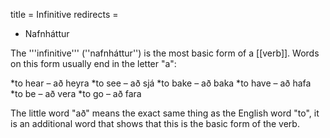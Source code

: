title = Infinitive
redirects =
- Nafnháttur
>>>>

The '''infinitive''' (''nafnháttur'') is the most basic form of a [[verb]]. Words on this form usually end in the letter "a":

*to hear – að heyra
*to see – að sjá
*to bake – að baka
*to have – að hafa
*to be – að vera
*to go – að fara

The little word "að" means the exact same thing as the English word "to", it is an additional word that shows that this is the basic form of the verb.